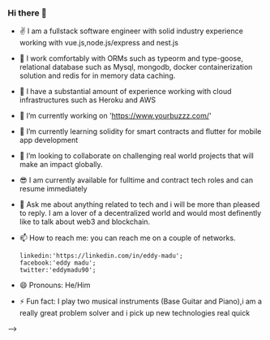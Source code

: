 ### Hi there 👋
- ✌ I am a fullstack software engineer with solid industry experience working with vue.js,node.js/express and nest.js
- 👐 I work comfortably with ORMs such as typeorm and type-goose, relational database such as Mysql, mongodb, docker containerization solution and redis for  in memory  data caching.
- 💭 I have a substantial amount of experience working with cloud infrastructures such as Heroku and AWS
- 🔭 I’m currently working on 'https://www.yourbuzzz.com/'
- 🌱 I’m currently learning solidity for smart contracts and flutter for mobile app development
- 👯 I’m looking to collaborate on challenging real world projects that will make an impact globally.
- 😎 I am currently available for fulltime and contract tech roles and can resume immediately
- 💬 Ask me about anything related to tech and i will be more than pleased to reply.
     I am a lover of a decentralized world and would most definently like to talk about web3 and blockchain.
- 📫 How to reach me: you can reach me on a couple of networks.

      linkedin:'https://linkedin.com/in/eddy-madu';
      facebook:'eddy madu';
      twitter:'eddymadu90';
  
- 😄 Pronouns: He/Him
- ⚡ Fun fact: I play two musical instruments (Base Guitar and Piano),i am a really great  problem solver  and i pick up new technologies real quick
                
-->
